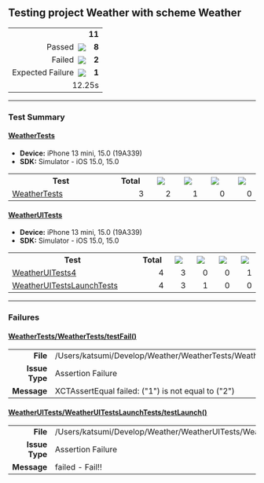 ## Testing project Weather with scheme Weather

<table>
<tr>
  <td align="right" colspan="2"><b>11</b></td>
</tr>
<tr>
  <td align="right">Passed&nbsp;&nbsp;<img src="https://raw.github.com/lunij/xcresulttool/marc/svg/images/success.svg" align="center" /></td>
  <td align="right"><b>8</b></td>
</tr>
<tr>
  <td align="right">Failed&nbsp;&nbsp;<img src="https://raw.github.com/lunij/xcresulttool/marc/svg/images/failure.svg" align="center" /></td>
  <td align="right"><b>2</b></td>
</tr>
<tr>
  <td align="right">Expected Failure&nbsp;&nbsp;<img src="https://raw.github.com/lunij/xcresulttool/marc/svg/images/expected-failure.svg" align="center" /></td>
  <td align="right"><b>1</b></td>
</tr>
<tr>
  <td align="right" colspan="2">12.25s</td>
</tr>
</table>

---

### Test Summary

#### <a name="weathertests_summary"/>[WeatherTests](#user-content-weathertests)

- **Device:** iPhone 13 mini, 15.0 (19A339)
- **SDK:** Simulator - iOS 15.0, 15.0
<table>
<tr>
  <th>Test</th>
  <th>Total</th>
  <th><img src="https://raw.github.com/lunij/xcresulttool/marc/svg/images/success.svg" align="center" /></th>
  <th><img src="https://raw.github.com/lunij/xcresulttool/marc/svg/images/failure.svg" align="center" /></th>
  <th><img src="https://raw.github.com/lunij/xcresulttool/marc/svg/images/skipped.svg" align="center" /></th>
  <th><img src="https://raw.github.com/lunij/xcresulttool/marc/svg/images/expected-failure.svg" align="center" /></th>
</tr>
<tr>
  <td align="left" width="368px"><a name="weathertests_weathertests_summary"/><a href="#user-content-weathertests_weathertests">WeatherTests</a></td>
  <td align="right" width="80px">3</td>
  <td align="right" width="80px">2</td>
  <td align="right" width="80px">1</td>
  <td align="right" width="80px">0</td>
  <td align="right" width="80px">0</td>
</tr>
</table>

#### <a name="weatheruitests_summary"/>[WeatherUITests](#user-content-weatheruitests)

- **Device:** iPhone 13 mini, 15.0 (19A339)
- **SDK:** Simulator - iOS 15.0, 15.0
<table>
<tr>
  <th>Test</th>
  <th>Total</th>
  <th><img src="https://raw.github.com/lunij/xcresulttool/marc/svg/images/success.svg" align="center" /></th>
  <th><img src="https://raw.github.com/lunij/xcresulttool/marc/svg/images/failure.svg" align="center" /></th>
  <th><img src="https://raw.github.com/lunij/xcresulttool/marc/svg/images/skipped.svg" align="center" /></th>
  <th><img src="https://raw.github.com/lunij/xcresulttool/marc/svg/images/expected-failure.svg" align="center" /></th>
</tr>
<tr>
  <td align="left" width="368px"><a name="weatheruitests_weatheruitests4_summary"/><a href="#user-content-weatheruitests_weatheruitests4">WeatherUITests4</a></td>
  <td align="right" width="80px">4</td>
  <td align="right" width="80px">3</td>
  <td align="right" width="80px">0</td>
  <td align="right" width="80px">0</td>
  <td align="right" width="80px">1</td>
</tr>
<tr>
  <td align="left" width="368px"><a name="weatheruitests_weatheruitestslaunchtests_summary"/><a href="#user-content-weatheruitests_weatheruitestslaunchtests">WeatherUITestsLaunchTests</a></td>
  <td align="right" width="80px">4</td>
  <td align="right" width="80px">3</td>
  <td align="right" width="80px">1</td>
  <td align="right" width="80px">0</td>
  <td align="right" width="80px">0</td>
</tr>
</table>

---

### Failures
<h4><a name="weathertests_weathertests/testfail()_failure-summary"/><a href="#user-content-weathertests_weathertests/testfail()">WeatherTests/WeatherTests/testFail()</a></h4>
<table><tr><td align="right" width="100px"><b>File</b><td width="668px">/Users/katsumi/Develop/Weather/WeatherTests/WeatherTests.swift:23<tr><td align="right" width="100px"><b>Issue Type</b><td width="668px">Assertion Failure<tr><td align="right" width="100px"><b>Message</b><td width="668px">XCTAssertEqual failed: ("1") is not equal to ("2")</table>

<h4><a name="weatheruitests_weatheruitestslaunchtests/testlaunch()_failure-summary"/><a href="#user-content-weatheruitests_weatheruitestslaunchtests/testlaunch()">WeatherUITests/WeatherUITestsLaunchTests/testLaunch()</a></h4>
<table><tr><td align="right" width="100px"><b>File</b><td width="668px">/Users/katsumi/Develop/Weather/WeatherUITests/WeatherUITestsLaunchTests.swift:28<tr><td align="right" width="100px"><b>Issue Type</b><td width="668px">Assertion Failure<tr><td align="right" width="100px"><b>Message</b><td width="668px">failed - Fail!!</table>
